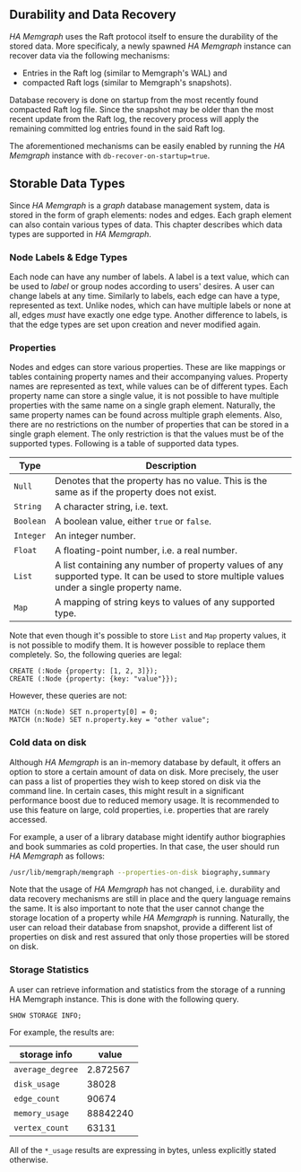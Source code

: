## Durability and Data Recovery

*HA Memgraph* uses the Raft protocol itself to ensure the durability of the
stored data. More specificaly, a newly spawned *HA Memgraph* instance can
recover data via the following mechanisms:

  * Entries in the Raft log (similar to Memgraph's WAL) and
  * compacted Raft logs (similar to Memgraph's snapshots).

Database recovery is done on startup from the most recently found compacted
Raft log file. Since the snapshot may be older than the most recent update
from the Raft log, the recovery process will apply the remaining committed log
entries found in the said Raft log.

The aforementioned mechanisms can be easily enabled by running the *HA Memgraph*
instance with `db-recover-on-startup=true`.

## Storable Data Types

Since *HA Memgraph* is a *graph* database management system, data is stored in
the form of graph elements: nodes and edges. Each graph element can also
contain various types of data. This chapter describes which data types are
supported in *HA Memgraph*.

### Node Labels & Edge Types

Each node can have any number of labels. A label is a text value, which can be
used to *label* or group nodes according to users' desires. A user can change
labels at any time. Similarly to labels, each edge can have a type,
represented as text. Unlike nodes, which can have multiple labels or none at
all, edges *must* have exactly one edge type. Another difference to labels, is
that the edge types are set upon creation and never modified again.

### Properties

Nodes and edges can store various properties. These are like mappings or
tables containing property names and their accompanying values. Property names
are represented as text, while values can be of different types. Each property
name can store a single value, it is not possible to have multiple properties
with the same name on a single graph element. Naturally, the same property
names can be found across multiple graph elements. Also, there are no
restrictions on the number of properties that can be stored in a single graph
element. The only restriction is that the values must be of the supported
types. Following is a table of supported data types.

 Type      | Description
-----------|------------
 `Null`    | Denotes that the property has no value. This is the same as if the property does not exist.
 `String`  | A character string, i.e. text.
 `Boolean` | A boolean value, either `true` or `false`.
 `Integer` | An integer number.
 `Float`   | A floating-point number, i.e. a real number.
 `List`    | A list containing any number of property values of any supported type. It can be used to store multiple values under a single property name.
 `Map`     | A mapping of string keys to values of any supported type.

 Note that even though it's possible to store `List` and `Map` property values, it is not possible to modify them. It is however possible to replace them completely. So, the following queries are legal:

```opencypher
CREATE (:Node {property: [1, 2, 3]});
CREATE (:Node {property: {key: "value"}});
```

However, these queries are not:

```opencypher
MATCH (n:Node) SET n.property[0] = 0;
MATCH (n:Node) SET n.property.key = "other value";
```

### Cold data on disk

Although *HA Memgraph* is an in-memory database by default, it offers an option
to store a certain amount of data on disk. More precisely, the user can pass
a list of properties they wish to keep stored on disk via the command line.
In certain cases, this might result in a significant performance boost due to
reduced memory usage. It is recommended to use this feature on large,
cold properties, i.e. properties that are rarely accessed.

For example, a user of a library database might identify author biographies
and book summaries as cold properties. In that case, the user should run
*HA Memgraph* as follows:

```bash
/usr/lib/memgraph/memgraph --properties-on-disk biography,summary
```

Note that the usage of *HA Memgraph* has not changed, i.e. durability and
data recovery mechanisms are still in place and the query language remains
the same. It is also important to note that the user cannot change the storage
location of a property while *HA Memgraph* is running. Naturally, the user can
reload their database from snapshot, provide a different list of properties on
disk and rest assured that only those properties will be stored on disk.

### Storage Statistics

A user can retrieve information and statistics from the storage of a running
HA Memgraph instance. This is done with the following query.

```opencypher
SHOW STORAGE INFO;
```

For example, the results are:

 storage info      | value
-------------------|------------
 `average_degree`  | 2.872567
 `disk_usage`      | 38028
 `edge_count`      | 90674
 `memory_usage`    | 88842240
 `vertex_count`    | 63131

All of the `*_usage` results are expressing in bytes, unless explicitly stated
otherwise.
